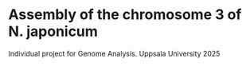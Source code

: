 # Assembly of the chromosome 3 of N. japonicum 
Individual project for Genome Analysis. Uppsala University 2025


